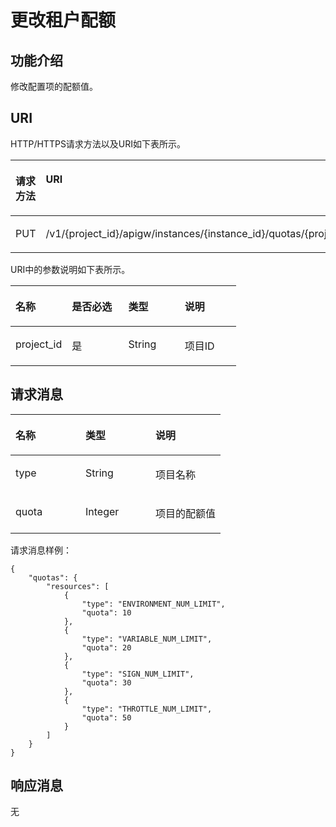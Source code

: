# 更改租户配额<a name="apig-phapi-180911233"></a>

## 功能介绍<a name="section13556312143614"></a>

修改配置项的配额值。

## URI<a name="section144211521133616"></a>

HTTP/HTTPS请求方法以及URI如下表所示。

<a name="table58611957153118"></a>
<table><thead align="left"><tr id="row19111157103112"><th class="cellrowborder" valign="top" width="25%" id="mcps1.1.3.1.1"><p id="p391125718311"><a name="p391125718311"></a><a name="p391125718311"></a>请求方法</p>
</th>
<th class="cellrowborder" valign="top" width="75%" id="mcps1.1.3.1.2"><p id="p4911257153110"><a name="p4911257153110"></a><a name="p4911257153110"></a>URI</p>
</th>
</tr>
</thead>
<tbody><tr id="row169111957163112"><td class="cellrowborder" valign="top" width="25%" headers="mcps1.1.3.1.1 "><p id="p091145718315"><a name="p091145718315"></a><a name="p091145718315"></a>PUT</p>
</td>
<td class="cellrowborder" valign="top" width="75%" headers="mcps1.1.3.1.2 "><p id="p1491115714313"><a name="p1491115714313"></a><a name="p1491115714313"></a>/v1/{project_id}/apigw/instances/{instance_id}/quotas/{project_id}</p>
</td>
</tr>
</tbody>
</table>

URI中的参数说明如下表所示。

<a name="table8976429143416"></a>
<table><thead align="left"><tr id="row945153013342"><th class="cellrowborder" valign="top" width="25%" id="mcps1.1.5.1.1"><p id="p745143013341"><a name="p745143013341"></a><a name="p745143013341"></a>名称</p>
</th>
<th class="cellrowborder" valign="top" width="25%" id="mcps1.1.5.1.2"><p id="p645173043415"><a name="p645173043415"></a><a name="p645173043415"></a>是否必选</p>
</th>
<th class="cellrowborder" valign="top" width="25%" id="mcps1.1.5.1.3"><p id="p445163063417"><a name="p445163063417"></a><a name="p445163063417"></a>类型</p>
</th>
<th class="cellrowborder" valign="top" width="25%" id="mcps1.1.5.1.4"><p id="p2451530133417"><a name="p2451530133417"></a><a name="p2451530133417"></a>说明</p>
</th>
</tr>
</thead>
<tbody><tr id="row13457306349"><td class="cellrowborder" valign="top" width="25%" headers="mcps1.1.5.1.1 "><p id="p24573012344"><a name="p24573012344"></a><a name="p24573012344"></a>project_id</p>
</td>
<td class="cellrowborder" valign="top" width="25%" headers="mcps1.1.5.1.2 "><p id="p14573093412"><a name="p14573093412"></a><a name="p14573093412"></a>是</p>
</td>
<td class="cellrowborder" valign="top" width="25%" headers="mcps1.1.5.1.3 "><p id="p1345163011344"><a name="p1345163011344"></a><a name="p1345163011344"></a>String</p>
</td>
<td class="cellrowborder" valign="top" width="25%" headers="mcps1.1.5.1.4 "><p id="p5457300347"><a name="p5457300347"></a><a name="p5457300347"></a>项目ID</p>
</td>
</tr>
</tbody>
</table>

## 请求消息<a name="section1293115587356"></a>

<a name="table46401353103917"></a>
<table><thead align="left"><tr id="row9752155393915"><th class="cellrowborder" valign="top" width="33.33333333333333%" id="mcps1.1.4.1.1"><p id="p5752145333915"><a name="p5752145333915"></a><a name="p5752145333915"></a>名称</p>
</th>
<th class="cellrowborder" valign="top" width="33.33333333333333%" id="mcps1.1.4.1.2"><p id="p4752353103919"><a name="p4752353103919"></a><a name="p4752353103919"></a>类型</p>
</th>
<th class="cellrowborder" valign="top" width="33.33333333333333%" id="mcps1.1.4.1.3"><p id="p87525535397"><a name="p87525535397"></a><a name="p87525535397"></a>说明</p>
</th>
</tr>
</thead>
<tbody><tr id="row127521653113917"><td class="cellrowborder" valign="top" width="33.33333333333333%" headers="mcps1.1.4.1.1 "><p id="p27731912114714"><a name="p27731912114714"></a><a name="p27731912114714"></a>type</p>
</td>
<td class="cellrowborder" valign="top" width="33.33333333333333%" headers="mcps1.1.4.1.2 "><p id="p575216534397"><a name="p575216534397"></a><a name="p575216534397"></a>String</p>
</td>
<td class="cellrowborder" valign="top" width="33.33333333333333%" headers="mcps1.1.4.1.3 "><p id="p275355311397"><a name="p275355311397"></a><a name="p275355311397"></a>项目名称</p>
</td>
</tr>
<tr id="row1275316536393"><td class="cellrowborder" valign="top" width="33.33333333333333%" headers="mcps1.1.4.1.1 "><p id="p15753135323916"><a name="p15753135323916"></a><a name="p15753135323916"></a>quota</p>
</td>
<td class="cellrowborder" valign="top" width="33.33333333333333%" headers="mcps1.1.4.1.2 "><p id="p275317536397"><a name="p275317536397"></a><a name="p275317536397"></a>Integer</p>
</td>
<td class="cellrowborder" valign="top" width="33.33333333333333%" headers="mcps1.1.4.1.3 "><p id="p137531353183919"><a name="p137531353183919"></a><a name="p137531353183919"></a>项目的配额值</p>
</td>
</tr>
</tbody>
</table>

请求消息样例：

```
{
    "quotas": {
        "resources": [
            {
                "type": "ENVIRONMENT_NUM_LIMIT",
                "quota": 10
            },
            {
                "type": "VARIABLE_NUM_LIMIT",
                "quota": 20
            },
            {
                "type": "SIGN_NUM_LIMIT",
                "quota": 30
            },
            {
                "type": "THROTTLE_NUM_LIMIT",
                "quota": 50
            }
        ]
    }
}
```

## 响应消息<a name="section992352113505"></a>

无


